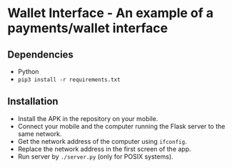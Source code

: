 # Wallet Interface - An example of a payments/wallet interface

## Dependencies

- Python
- `pip3 install -r requirements.txt`

## Installation

- Install the APK in the repository on your mobile.
- Connect your mobile and the computer running the Flask server to the same network.
- Get the network address of the computer using `ifconfig`.
- Replace the network address in the first screen of the app.
- Run server by `./server.py` (only for POSIX systems).
